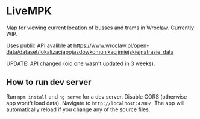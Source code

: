 # LiveMPK

Map for viewing current location of busses and trams in Wrocław. Currently WIP.

Uses public API avalible at https://www.wroclaw.pl/open-data/dataset/lokalizacjapojazdowkomunikacjimiejskiejnatrasie_data 

UPDATE:
API changed (old one wasn't updated in 3 weeks).

## How to run dev server

Run `npm install` and `ng serve` for a dev server. Disable CORS (otherwise app wont't load data). Navigate to `http://localhost:4200/`. The app will automatically reload if you change any of the source files.